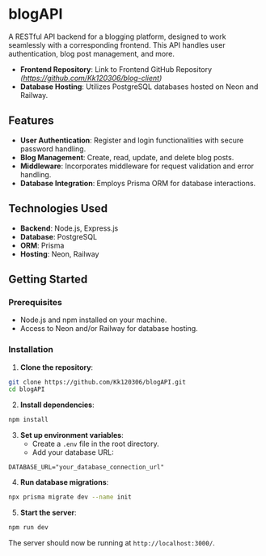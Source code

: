 # blogAPI

A RESTful API backend for a blogging platform, designed to work seamlessly with a corresponding frontend. This API handles user authentication, blog post management, and more.

* **Frontend Repository**: Link to Frontend GitHub Repository *(https://github.com/Kk120306/blog-client)*
* **Database Hosting**: Utilizes PostgreSQL databases hosted on Neon and Railway.

## Features

* **User Authentication**: Register and login functionalities with secure password handling.
* **Blog Management**: Create, read, update, and delete blog posts.
* **Middleware**: Incorporates middleware for request validation and error handling.
* **Database Integration**: Employs Prisma ORM for database interactions.

## Technologies Used

* **Backend**: Node.js, Express.js
* **Database**: PostgreSQL
* **ORM**: Prisma
* **Hosting**: Neon, Railway

## Getting Started

### Prerequisites

* Node.js and npm installed on your machine.
* Access to Neon and/or Railway for database hosting.

### Installation

1. **Clone the repository**:

```bash
git clone https://github.com/Kk120306/blogAPI.git
cd blogAPI
```

2. **Install dependencies**:

```bash
npm install
```

3. **Set up environment variables**:
   * Create a `.env` file in the root directory.
   * Add your database URL:

```env
DATABASE_URL="your_database_connection_url"
```

4. **Run database migrations**:

```bash
npx prisma migrate dev --name init
```

5. **Start the server**:

```bash
npm run dev
```

The server should now be running at `http://localhost:3000/`.
